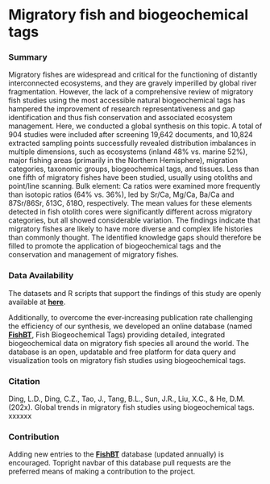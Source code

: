 # Migratory fish and biogeochemical tags

### Summary

Migratory fishes are widespread and critical for the functioning of distantly interconnected ecosystems, and they are gravely imperilled by global river fragmentation. However, the lack of a comprehensive review of migratory fish studies using the most accessible natural biogeochemical tags has hampered the improvement of research representativeness and gap identification and thus fish conservation and associated ecosystem management. Here, we conducted a global synthesis on this topic. A total of 904 studies were included after screening 19,642 documents, and 10,824 extracted sampling points successfully revealed distribution imbalances in multiple dimensions, such as ecosystems (inland 48% vs. marine 52%), major fishing areas (primarily in the Northern Hemisphere), migration categories, taxonomic groups, biogeochemical tags, and tissues. Less than one fifth of migratory fishes have been studied, usually using otoliths and point/line scanning. Bulk element: Ca ratios were examined more frequently than isotopic ratios (64% vs. 36%), led by Sr/Ca, Mg/Ca, Ba/Ca and 87Sr/86Sr, δ13C, δ18O, respectively. The mean values for these elements detected in fish otolith cores were significantly different across migratory categories, but all showed considerable variation. The findings indicate that migratory fishes are likely to have more diverse and complex life histories than commonly thought. The identified knowledge gaps should therefore be filled to promote the application of biogeochemical tags and the conservation and management of migratory fishes.

### Data Availability

The datasets and R scripts that support the findings of this study are openly available at [**here**](https://github.com/Otoliths/FishBT). 

Additionally, to overcome the ever‐increasing publication rate challenging the efficiency of our synthesis, we developed an online database (named [**FishBT**](https://fish-ecology.shinyapps.io/fishbt), Fish Biogeochemical Tags) providing detailed, integrated biogeochemical data on migratory fish species all around the world. The database is an open, updatable and free platform for data query and visualization tools on migratory fish studies using biogeochemical tags.

### Citation
Ding, L.D., Ding, C.Z., Tao, J., Tang, B.L., Sun, J.R., Liu, X.C., & He, D.M. (202x). Global trends in migratory fish studies using biogeochemical tags. xxxxxx

### Contribution
Adding new entries to the [**FishBT**](https://fish-ecology.shinyapps.io/fishbt) database (updated annually) is encouraged. Topright navbar of this database pull requests are the preferred means of making a contribution to the project.
